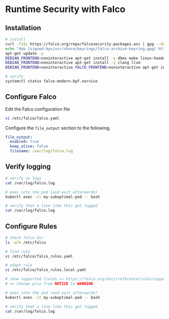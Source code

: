 # Runtime Security with Falco

## Installation

```bash
# install
curl -fsSL https://falco.org/repo/falcosecurity-packages.asc | gpg --dearmor -o /usr/share/keyrings/falco-archive-keyring.gpg
echo "deb [signed-by=/usr/share/keyrings/falco-archive-keyring.gpg] https://download.falco.org/packages/deb stable main" | tee -a /etc/apt/sources.list.d/falcosecurity.list
apt-get update -y
DEBIAN_FRONTEND=noninteractive apt-get install -y dkms make linux-headers-$(uname -r)
DEBIAN_FRONTEND=noninteractive apt-get install -y clang llvm
DEBIAN_FRONTEND=noninteractive FALCO_FRONTEND=noninteractive apt-get install --yes falco=0.38.0

# verify
systemctl status falco-modern-bpf.service
```

## Configure Falco

Edit the Falco configuration file

```bash
vi /etc/falco/falco.yaml
```

Configure the `file_output` section to the following.

```yaml
file_output:
  enabled: true
  keep_alive: false
  filename: /var/log/falco.log
```

## Verify logging

```bash
# verify no logs
cat /var/log/falco.log

# exec into the pod (and exit afterwards)
kubectl exec -it my-suboptimal-pod -- bash

# verify that a line like this got logged
cat /var/log/falco.log 
```

## Configure Rules

```bash
# check falco dir
ls -alh /etc/falco

# find rule
vi /etc/falco/falco_rules.yaml

# adapt rule
vi /etc/falco/falco_rules.local.yaml 

# show supported fields => https://falco.org/docs/reference/rules/supported-fields/
# => change prio from NOTICE to WARNING

# exec into the pod (and exit afterwards)
kubectl exec -it my-suboptimal-pod -- bash

# verify that a line like this got logged
cat /var/log/falco.log 
```